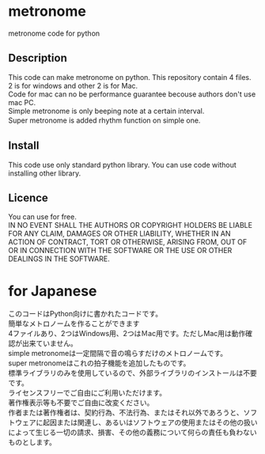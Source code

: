 # metronome
metronome code for python


## Description
This code can make metronome on python.
This repository contain 4 files.  
2 is for windows and other 2 is for Mac.  
Code for mac can no be performance guarantee becouse authors don't use mac PC.  
Simple metronome is only beeping note at a certain interval.  
Super metronome is added rhythm function on simple one.　　

## Install
This code use only standard python library.
You can use code without installing other library.

## Licence
You can use for free.  
IN NO EVENT SHALL THE AUTHORS OR COPYRIGHT HOLDERS BE LIABLE FOR ANY CLAIM, DAMAGES OR OTHER LIABILITY, WHETHER IN AN ACTION OF CONTRACT, TORT OR OTHERWISE, ARISING FROM, OUT OF OR IN CONNECTION WITH THE SOFTWARE OR THE USE OR OTHER DEALINGS IN THE SOFTWARE.
  
# for Japanese

このコードはPython向けに書かれたコードです。  
簡単なメトロノームを作ることができます  
4ファイルあり、2つはWindows用、2つはＭac用です。ただしMac用は動作確認が出来ていません。  
simple metronomeは一定間隔で音の鳴らすだけのメトロノームです。  
super metronomeはこれの拍子機能を追加したものです。  
標準ライブラリのみを使用しているので、外部ライブラリのインストールは不要です。  
ライセンスフリーでご自由にご利用いただけます。  
著作権表示等も不要でご自由に改変ください。  
作者または著作権者は、契約行為、不法行為、またはそれ以外であろうと、ソフトウェアに起因または関連し、あるいはソフトウェアの使用またはその他の扱いによって生じる一切の請求、損害、その他の義務について何らの責任も負わないものとします。 
